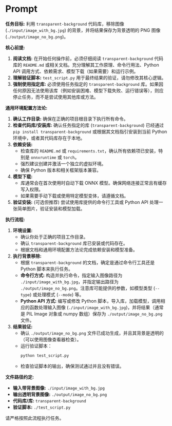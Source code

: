 # Prompt

**任务目标:** 利用 `transparent-background` 代码库，移除图像 (`./input/image_with_bg.jpg`) 的背景，并将结果保存为背景透明的 PNG 图像 (`./output/image_no_bg.png`)。

**核心前提:**
1.  **阅读文档:** 在开始任何操作前，必须仔细阅读 `transparent-background` 代码库的 `README.md` 或相关文档。充分理解其工作原理、命令行用法、Python API 调用方式、依赖需求、模型下载（如果需要）和运行示例。
2.  **理解验证脚本:** `test_script.py` 用于最终结果的验证，请勿修改其核心逻辑。
3.  **强制使用指定库:** 必须使用任务指定的 `transparent-background` 库。如果因任何原因无法使用该库（例如安装困难、模型下载失败、运行错误等），则应停止任务，而不是尝试使用其他库或方法。

**通用环境配置方法论:**
1.  **确认工作目录:** 确保在正确的项目根目录下执行所有命令。
2.  **检查代码库/安装库:** 确认任务指定的库 (`transparent-background`) 已经通过 `pip install transparent-background` 或根据其文档指引安装到当前 Python 环境中，或者其代码库存在于本地。
3.  **依赖安装:**
    *   检查库的 `README.md` 或 `requirements.txt`，确认所有依赖项已安装，特别是 `onnxruntime` 或 `torch`。
    *   强烈建议创建并激活一个独立的虚拟环境。
    *   确保 Python 版本和相关框架版本兼容。
4.  **模型下载:**
    *   库通常会在首次使用时自动下载 ONNX 模型。确保网络连接正常且有缓存写入权限。
    *   如果需要手动下载或使用特定模型变体，请遵循文档。
5.  **验证安装:** (可选但推荐) 尝试使用库提供的命令行工具或 Python API 处理一张简单图片，验证安装和模型加载。

**执行流程:**
1.  **环境设置:**
    *   确认你处于正确的项目工作目录。
    *   确认 `transparent-background` 库已安装或代码存在。
    *   根据文档和通用环境配置方法论完成依赖安装和模型准备。
2.  **执行背景移除:**
    *   根据 `transparent-background` 的文档，确定是通过命令行工具还是 Python 脚本来执行任务。
    *   **命令行方式:** 构造并执行命令，指定输入图像路径为 `./input/image_with_bg.jpg`，并指定输出路径为 `./output/image_no_bg.png`。注意库可能提供的参数，如模型类型 (`--type`) 或处理模式 (`--mode`) 等。
    *   **Python API 方式:** 编写或修改 Python 脚本，导入库，加载模型，调用相应的函数处理输入图像 (`./input/image_with_bg.jpg`)，并将结果（通常是 PIL Image 对象或 numpy 数组）保存为 `./output/image_no_bg.png` 文件。
3.  **结果验证:**
    *   确认 `./output/image_no_bg.png` 文件已成功生成，并且其背景是透明的（可以使用图像查看器检查）。
    *   运行验证脚本：
        ```bash
        python test_script.py
        ```
    *   检查验证脚本的输出，确保测试通过并且没有错误。

**文件路径约定:**
-   **输入带背景图像:** `./input/image_with_bg.jpg`
-   **输出透明背景图像:** `./output/image_no_bg.png`
-   **代码库/库:** `transparent-background`
-   **验证脚本:** `./test_script.py`

请严格按照此流程执行任务。 